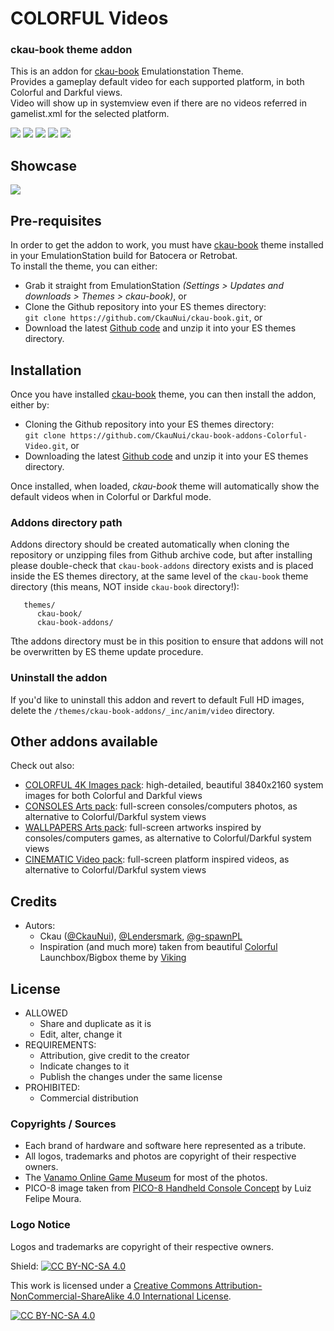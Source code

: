 # COLORFUL Videos
### ckau-book theme addon


This is an addon for [ckau-book](https://github.com/CkauNui/ckau-book) Emulationstation Theme.<br/>
Provides a gameplay default video for each supported platform, in both Colorful and Darkful views.<br/>
Video will show up in systemview even if there are no videos referred in gamelist.xml for the selected platform.
<br/>
<p>
      <a href="https://img.shields.io/github/stars/CkauNui/ckau-book-addons-Colorful-Video" alt="stars">
        <img src="https://img.shields.io/github/stars/CkauNui/ckau-book-addons-Colorful-Video" /></a>
      <a href="https://img.shields.io/github/forks/CkauNui/ckau-book-addons-Colorful-Video" alt="Forks">
        <img src="https://img.shields.io/github/forks/CkauNui/ckau-book-addons-Colorful-Video" /></a>
      <a href="https://img.shields.io/github/issues/CkauNui/ckau-book-addons-Colorful-Video" alt="Issues">
        <img src="https://img.shields.io/github/issues/CkauNui/ckau-book-addons-Colorful-Video" /></a>
      <a href="https://img.shields.io/github/issues-closed/CkauNui/ckau-book-addons-Colorful-Video" alt="Issues Closed">
        <img src="https://img.shields.io/github/issues-closed/CkauNui/ckau-book-addons-Colorful-Video" /></a>
      <a href="https://img.shields.io/github/issues-pr-closed/CkauNui/ckau-book-addons-Colorful-Video" alt="Closed PR">
        <img src="https://img.shields.io/github/issues-pr-closed/CkauNui/ckau-book-addons-Colorful-Video" /></a>
</p>

## Showcase

[![](https://markdown-videos.deta.dev/youtube/wQJtLBEfEHM)](https://youtu.be/wQJtLBEfEHM?t=16)

## Pre-requisites

In order to get the addon to work, you must have [ckau-book](https://github.com/CkauNui/ckau-book) theme installed in your EmulationStation build for Batocera or Retrobat.<br/>
To install the theme, you can either:

- Grab it straight from EmulationStation *(Settings > Updates and downloads > Themes > ckau-book)*, or
- Clone the Github repository into your ES themes directory:<br/>
`git clone https://github.com/CkauNui/ckau-book.git`, or
- Download the latest [Github code](https://github.com/CkauNui/ckau-book/archive/refs/heads/master.zip) and unzip it into your ES themes directory.

## Installation

Once you have installed [ckau-book](https://github.com/CkauNui/ckau-book) theme, you can then install the addon, either by:

- Cloning the Github repository into your ES themes directory:<br/>
`git clone https://github.com/CkauNui/ckau-book-addons-Colorful-Video.git`, or
- Downloading the latest [Github code](https://github.com/CkauNui/ckau-book-addons-Colorful-Video/archive/refs/heads/master.zip) and unzip it into your ES themes directory.

Once installed, when loaded, *ckau-book* theme will automatically show the default videos when in Colorful or Darkful mode.

### Addons directory path

Addons directory should be created automatically when cloning the repository or unzipping files from Github archive code, but after installing please double-check that  `ckau-book-addons` directory exists and is placed inside the ES themes directory, at the same level of the `ckau-book` theme directory (this means, NOT inside `ckau-book` directory!):

```...
   themes/
      ckau-book/
      ckau-book-addons/
```

Tthe addons directory must be in this position to ensure that addons will not be overwritten by ES theme update procedure.

### Uninstall the addon

If you'd like to uninstall this addon and revert to default Full HD images, delete the `/themes/ckau-book-addons/_inc/anim/video` directory.

## Other addons available

Check out also:

- [COLORFUL 4K Images pack](https://github.com/CkauNui/ckau-book-addons-Colorful-Video): high-detailed, beautiful 3840x2160 system images for both Colorful and Darkful views
- [CONSOLES Arts pack](https://github.com/CkauNui/ckau-book-addons-Consoles): full-screen consoles/computers photos, as alternative to Colorful/Darkful system views
- [WALLPAPERS Arts pack](https://github.com/CkauNui/ckau-book-addons-Wallpapers): full-screen artworks inspired by consoles/computers games, as alternative to Colorful/Darkful system views
- [CINEMATIC Video pack](https://github.com/CkauNui/ckau-book-addons-Cinematic-Video): full-screen platform inspired videos, as alternative to Colorful/Darkful system views

## Credits

- Autors:
  - Ckau ([@CkauNui](https://github.com/CkauNui)), [@Lendersmark](https://github.com/Lendersmark), [@g-spawnPL](https://github.com/g-spawnPL)
  - Inspiration (and much more) taken from beautiful [Colorful](https://forums.launchbox-app.com/topic/51590-colorful-bigbox-theme) Launchbox/Bigbox theme by [Viking](https://forums.launchbox-app.com/profile/70421-viking)

## License

- ALLOWED
  - Share and duplicate as it is
  - Edit, alter, change it
- REQUIREMENTS:
  - Attribution, give credit to the creator
  - Indicate changes to it
  - Publish the changes under the same license
- PROHIBITED:
  - Commercial distribution

### Copyrights / Sources

- Each brand of hardware and software here represented as a tribute.<br/>
- All logos, trademarks and photos are copyright of their respective owners.<br/>
- The [Vanamo Online Game Museum](https://commons.wikimedia.org/wiki/User:Evan-Amos) for most of the photos.<br/>
- PICO-8 image taken from [PICO-8 Handheld Console Concept](https://www.behance.net/gallery/143131355/PICO-8-Handheld-Console-Concept) by Luiz Felipe Moura.

### Logo Notice

Logos and trademarks are copyright of their respective owners.
  
Shield: [![CC BY-NC-SA 4.0][cc-by-nc-sa-shield]][cc-by-nc-sa]

This work is licensed under a
[Creative Commons Attribution-NonCommercial-ShareAlike 4.0 International License][cc-by-nc-sa].

[![CC BY-NC-SA 4.0][cc-by-nc-sa-image]][cc-by-nc-sa]

[cc-by-nc-sa]: http://creativecommons.org/licenses/by-nc-sa/4.0/
[cc-by-nc-sa-image]: https://licensebuttons.net/l/by-nc-sa/4.0/88x31.png
[cc-by-nc-sa-shield]: https://img.shields.io/badge/License-CC%20BY--NC--SA%204.0-lightgrey.svg
